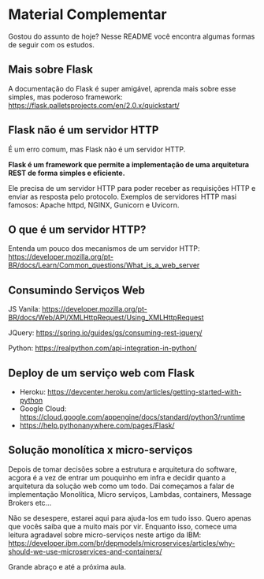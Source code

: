 # Material Complementar

Gostou do assunto de hoje? Nesse README você encontra algumas formas de seguir com os estudos.

## Mais sobre Flask

A documentação do Flask é super amigável, aprenda mais sobre esse simples, mas poderoso framework: https://flask.palletsprojects.com/en/2.0.x/quickstart/

## Flask não é um servidor HTTP

É um erro comum, mas Flask não é um servidor HTTP. 

**Flask é um framework que permite a implementação de uma arquitetura REST de forma simples e eficiente.**

Ele precisa de um servidor HTTP para poder receber as requisições HTTP e enviar as resposta pelo protocolo. Exemplos de servidores HTTP masi famosos: Apache httpd, NGINX, Gunicorn e Uvicorn.

## O que é um servidor HTTP?

Entenda um pouco dos mecanismos de um servidor HTTP: https://developer.mozilla.org/pt-BR/docs/Learn/Common_questions/What_is_a_web_server

## Consumindo Serviços Web

JS Vanila: https://developer.mozilla.org/pt-BR/docs/Web/API/XMLHttpRequest/Using_XMLHttpRequest

JQuery: https://spring.io/guides/gs/consuming-rest-jquery/

Python: https://realpython.com/api-integration-in-python/


## Deploy de um serviço web com Flask

- Heroku: https://devcenter.heroku.com/articles/getting-started-with-python
- Google Cloud: https://cloud.google.com/appengine/docs/standard/python3/runtime
- https://help.pythonanywhere.com/pages/Flask/

## Solução monolítica x micro-serviços

Depois de tomar decisões sobre a estrutura e arquitetura do software, acgora é a vez de entrar um pouquinho em infra e decidir quanto a arquitetura da solução web como um todo. Dai começamos a falar de implementação Monolítica, Micro serviços, Lambdas, containers, Message Brokers etc...

Não se desespere, estarei aqui para ajuda-los em tudo isso. Quero apenas que vocês saiba que a muito mais por vir. Enquanto isso, comece uma leitura agradavel sobre micro-serviços neste artigo da IBM: https://developer.ibm.com/br/depmodels/microservices/articles/why-should-we-use-microservices-and-containers/

Grande abraço e até a próxima aula.

